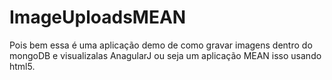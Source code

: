 # ImageUploadsMEAN

Pois bem essa é uma aplicação demo de como gravar imagens dentro do mongoDB 
e visualizalas AnagularJ ou seja um aplicação MEAN  isso usando html5.

